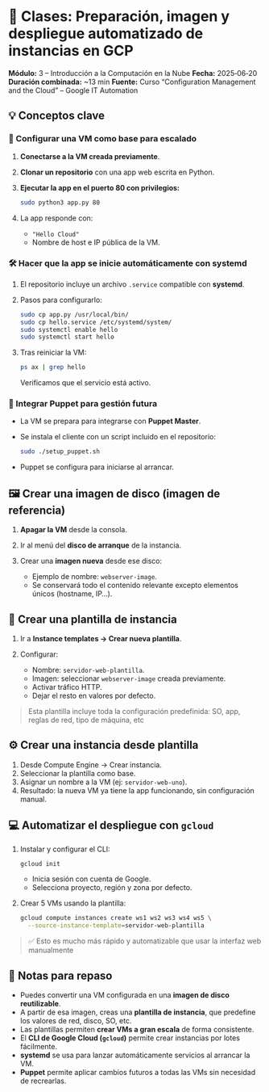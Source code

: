 

# 📝 Clases: Preparación, imagen y despliegue automatizado de instancias en GCP

**Módulo:** 3 – Introducción a la Computación en la Nube
**Fecha:** 2025‑06‑20
**Duración combinada:** \~13 min
**Fuente:** Curso “Configuration Management and the Cloud” – Google IT Automation


## 💡 Conceptos clave

### 🔧 Configurar una VM como base para escalado

1. **Conectarse a la VM creada previamente**.
2. **Clonar un repositorio** con una app web escrita en Python.
3. **Ejecutar la app en el puerto 80 con privilegios:**

   ```bash
   sudo python3 app.py 80
   ```
4. La app responde con:

   * `"Hello Cloud"`
   * Nombre de host e IP pública de la VM.


### 🛠️ Hacer que la app se inicie automáticamente con systemd

1. El repositorio incluye un archivo `.service` compatible con **systemd**.
2. Pasos para configurarlo:

   ```bash
   sudo cp app.py /usr/local/bin/
   sudo cp hello.service /etc/systemd/system/
   sudo systemctl enable hello
   sudo systemctl start hello
   ```
3. Tras reiniciar la VM:

   ```bash
   ps ax | grep hello
   ```

   Verificamos que el servicio está activo.



### 🧩 Integrar Puppet para gestión futura

* La VM se prepara para integrarse con **Puppet Master**.
* Se instala el cliente con un script incluido en el repositorio:

  ```bash
  sudo ./setup_puppet.sh
  ```
* Puppet se configura para iniciarse al arrancar.


## 🖼️ Crear una imagen de disco (imagen de referencia)

1. **Apagar la VM** desde la consola.
2. Ir al menú del **disco de arranque** de la instancia.
3. Crear una **imagen nueva** desde ese disco:

   * Ejemplo de nombre: `webserver-image`.
   * Se conservará todo el contenido relevante excepto elementos únicos (hostname, IP…).


## 📐 Crear una plantilla de instancia

1. Ir a **Instance templates → Crear nueva plantilla**.
2. Configurar:

   * Nombre: `servidor-web-plantilla`.
   * Imagen: seleccionar `webserver-image` creada previamente.
   * Activar tráfico HTTP.
   * Dejar el resto en valores por defecto.

> Esta plantilla incluye toda la configuración predefinida: SO, app, reglas de red, tipo de máquina, etc

## ⚙️ Crear una instancia desde plantilla

1. Desde Compute Engine → Crear instancia.
2. Seleccionar la plantilla como base.
3. Asignar un nombre a la VM (ej: `servidor-web-uno`).
4. Resultado: la nueva VM ya tiene la app funcionando, sin configuración manual.



## 💻 Automatizar el despliegue con `gcloud`

1. Instalar y configurar el CLI:

   ```bash
   gcloud init
   ```

   * Inicia sesión con cuenta de Google.
   * Selecciona proyecto, región y zona por defecto.

2. Crear 5 VMs usando la plantilla:

   ```bash
   gcloud compute instances create ws1 ws2 ws3 ws4 ws5 \
     --source-instance-template=servidor-web-plantilla
   ```

> ✅ Esto es mucho más rápido y automatizable que usar la interfaz web manualmente


## 🧠 Notas para repaso

* Puedes convertir una VM configurada en una **imagen de disco reutilizable**.
* A partir de esa imagen, creas una **plantilla de instancia**, que predefine los valores de red, disco, SO, etc.
* Las plantillas permiten **crear VMs a gran escala** de forma consistente.
* El **CLI de Google Cloud (`gcloud`)** permite crear instancias por lotes fácilmente.
* **systemd** se usa para lanzar automáticamente servicios al arrancar la VM.
* **Puppet** permite aplicar cambios futuros a todas las VMs sin necesidad de recrearlas.

